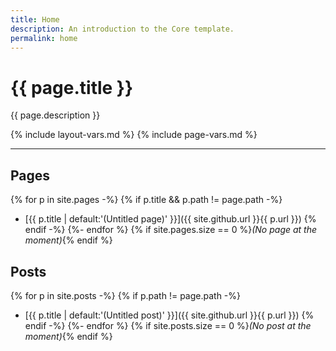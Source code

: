 ```yaml
---
title: Home
description: An introduction to the Core template.
permalink: home
---
```


# {{ page.title }}

{{ page.description }}

{% include layout-vars.md %}
{% include page-vars.md %}

---

## Pages

{% for p in site.pages -%}
{% if p.title && p.path != page.path -%}
- [{{ p.title | default:'(Untitled page)' }}]({{ site.github.url }}{{ p.url }})
{% endif -%}
{%- endfor %}
{% if site.pages.size == 0 %}_(No page at the moment)_{% endif %}

## Posts

{% for p in site.posts -%}
{% if p.path != page.path -%}
- [{{ p.title | default:'(Untitled post)' }}]({{ site.github.url }}{{ p.url }})
{% endif -%}
{%- endfor %}
{% if site.posts.size == 0 %}_(No post at the moment)_{% endif %}